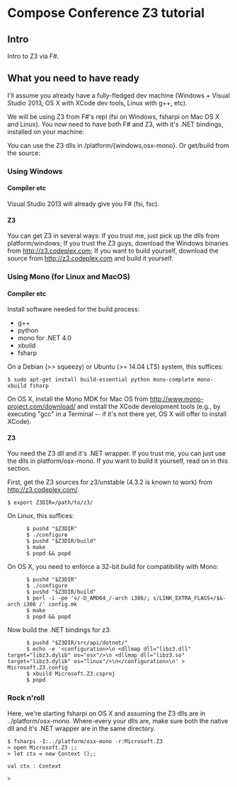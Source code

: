 
# Compose Conference Z3 tutorial

## Intro 
Intro to Z3 via F#.

## What you need to have ready

I'll assume you already have a fully-fledged dev machine 
(Windows + Visual Studio 2013, OS X with XCode dev tools, Linux with g++, etc). 

We will be using Z3 from F#'s repl (fsi on Windows, fsharpi on Mac OS X and Linux). 
You now need to have both F# and Z3, with it's .NET bindings, installed on your machine: 


You can use the Z3 dlls in /platform/{windows,osx-mono}. Or get/build from the source:


### Using Windows

#### Compiler etc 

Visual Studio 2013 will already give you F# (fsi, fsc).

#### Z3 

You can get Z3 in several ways:
If you trust me, just pick up the dlls from platform/windows;
If you trust the Z3 guys, download the Windows binaries from http://z3.codeplex.com;
If you want to build yourself, download the source from http://z3.codeplex.com and build it yourself. 
	
	
### Using Mono (for Linux and MacOS)

#### Compiler etc 

Install software needed for the build process:

  * g++
  * python
  * mono for .NET 4.0
  * xbuild
  * fsharp

On a Debian (>> squeezy) or Ubuntu (>= 14.04 LTS) system, this suffices:
```
$ sudo apt-get install build-essential python mono-complete mono-xbuild fsharp
```

On OS X, install the Mono MDK for Mac OS from
       http://www.mono-project.com/download/
and install the XCode development tools (e.g., by executing "gcc" in
a Terminal -- if it's not there yet, OS X will offer to install XCode).

#### Z3  

You need the Z3 dll and it's .NET wrapper. If you trust me, you can just use the dlls in platform/osx-mono.
If you want to build it yourself, read on in this section. 

First, get the Z3 sources for z3/unstable (4.3.2 is known to work) from http://z3.codeplex.com/. 

```
$ export Z3DIR=/path/to/z3/
```

On Linux, this suffices:

```
      $ pushd "$Z3DIR"
      $ ./configure
      $ pushd "$Z3DIR/build"
      $ make
      $ popd && popd
```

On OS X, you need to enforce a 32-bit build for compatibility with Mono:

```
      $ pushd "$Z3DIR"
      $ ./configure
      $ pushd "$Z3DIR/build"
      $ perl -i -pe 's/-D_AMD64_/-arch i386/; s/LINK_EXTRA_FLAGS=/$&-arch i386 /' config.mk
      $ make
      $ popd && popd
```

Now build the .NET bindings for z3:

```
      $ pushd "$Z3DIR/src/api/dotnet/"
      $ echo -e '<configuration>\n <dllmap dll="libz3.dll" target="libz3.dylib" os="osx"/>\n <dllmap dll="libz3.so" target="libz3.dylib" os="linux"/>\n</configuration>\n' > Microsoft.Z3.config
      $ xbuild Microsoft.Z3.csproj
      $ popd
```


### Rock n'roll
 
Here, we're starting fsharpi on OS X and assuming the Z3 dlls are in ../platform/osx-mono. 
Where-every your dlls are, make sure both the native dll and it's .NET wrapper are in the same directory. 

```
$ fsharpi -I:../platform/osx-mono -r:Microsoft.Z3
> open Microsoft.Z3 ;;
> let ctx = new Context ();;

val ctx : Context

> 
```